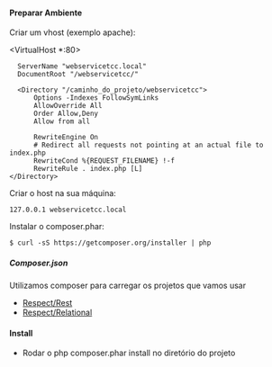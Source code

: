 #### Preparar Ambiente

Criar um vhost (exemplo apache):

  <VirtualHost *:80>
  
      ServerName "webservicetcc.local"
      DocumentRoot "/webservicetcc/"
    
      <Directory "/caminho_do_projeto/webservicetcc">
          Options -Indexes FollowSymLinks
          AllowOverride All
          Order Allow,Deny
          Allow from all
          
          RewriteEngine On
          # Redirect all requests not pointing at an actual file to index.php
          RewriteCond %{REQUEST_FILENAME} !-f
          RewriteRule . index.php [L] 
    </Directory>        
        
  </VirtualHost>

Criar o host na sua máquina:

	127.0.0.1 webservicetcc.local

Instalar o composer.phar: 


	$ curl -sS https://getcomposer.org/installer | php

##### Composer.json

Utilizamos composer para carregar os projetos que vamos usar

* [Respect/Rest](http://github.com/Respect/Rest)
* [Respect/Relational](http://github.com/Respect/Relational)

#### Install

* Rodar o php composer.phar install no diretório do projeto

